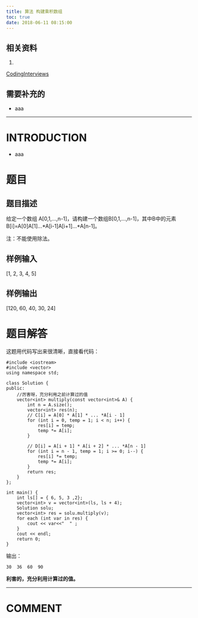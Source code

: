 ```yaml
---
title: 算法 构建乘积数组
toc: true
date: 2018-06-11 08:15:00
---
```



## 相关资料






  1.


[CodingInterviews](https://github.com/gatieme/CodingInterviews)







## 需要补充的






  * aaa





* * *





# INTRODUCTION






  * aaa





# 题目




## **题目描述**


给定一个数组 A[0,1,...,n-1]，请构建一个数组B[0,1,...,n-1]，其中B中的元素 B[i]=A[0]A[1]...*A[i-1]A[i+1]...*A[n-1]。

注：不能使用除法。


## **样例输入**


[1, 2, 3, 4, 5]


## **样例输出**


[120, 60, 40, 30, 24]




# 题目解答


这题用代码写出来很清晰，直接看代码：


    #include <iostream>
    #include <vector>
    using namespace std;

    class Solution {
    public:
        //厉害呀，充分利用之前计算过的值
        vector<int> multiply(const vector<int>& A) {
            int n = A.size();
            vector<int> res(n);
            // C[i] = A[0] * A[1] * ... *A[i - 1]
            for (int i = 0, temp = 1; i < n; i++) {
                res[i] = temp;
                temp *= A[i];
            }

            // D[i] = A[i + 1] * A[i + 2] * ... *A[n - 1]
            for (int i = n - 1, temp = 1; i >= 0; i--) {
                res[i] *= temp;
                temp *= A[i];
            }
            return res;
        }
    };

    int main() {
        int ls[] = { 6, 5, 3 ,2};
        vector<int> v = vector<int>(ls, ls + 4);
        Solution solu;
        vector<int> res = solu.multiply(v);
        for each (int var in res) {
            cout << var<<"  " ;
        }
        cout << endl;
        return 0;
    }


输出：


    30  36  60  90


**利害的，充分利用计算过的值。**

















* * *





# COMMENT

